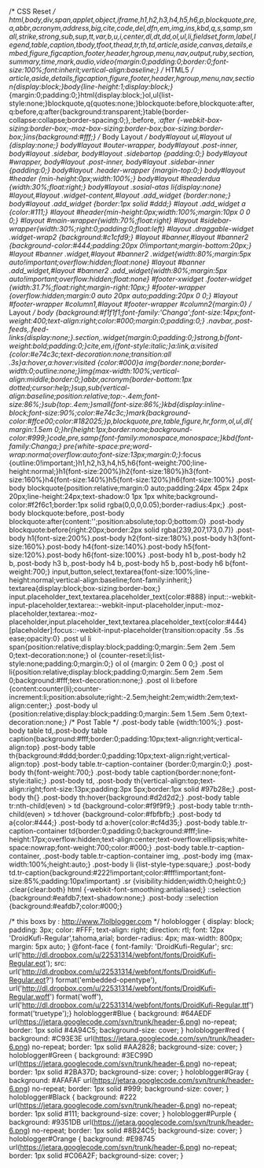 /* CSS Reset */
html,body,div,span,applet,object,iframe,h1,h2,h3,h4,h5,h6,p,blockquote,pre,a,abbr,acronym,address,big,cite,code,del,dfn,em,img,ins,kbd,q,s,samp,small,strike,strong,sub,sup,tt,var,b,u,i,center,dl,dt,dd,ol,ul,li,fieldset,form,label,legend,table,caption,tbody,tfoot,thead,tr,th,td,article,aside,canvas,details,embed,figure,figcaption,footer,header,hgroup,menu,nav,output,ruby,section,summary,time,mark,audio,video{margin:0;padding:0;border:0;font-size:100%;font:inherit;vertical-align:baseline;}
/* HTML5 */
article,aside,details,figcaption,figure,footer,header,hgroup,menu,nav,section{display:block;}body{line-height:1;display:block;}*{margin:0;padding:0;}html{display:block;}ol,ul{list-style:none;}blockquote,q{quotes:none;}blockquote:before,blockquote:after,q:before,q:after{background:transparent;}table{border-collapse:collapse;border-spacing:0;}*,*:before, *:after {-webkit-box-sizing:border-box;-moz-box-sizing:border-box;box-sizing:border-box;}ins{background:#fff;}
/* Body Layout */
body#layout ul,#layout ul {display:none;}
body#layout #outer-wrapper, body#layout .post-inner, body#layout .sidebar, body#layout .sidebartop {padding:0;}
body#layout #wrapper, body#layout .post-inner, body#layout .sidebar-inner {padding:0;}
body#layout .header-wrapper {margin-top:0;}
body#layout #header {min-height:0px;width:100%;}
body#layout #headerdua {width:30%;float:right;}
body#layout .sosial-atas li{display:none}
#layout,#layout .widget-content,#layout .add_widget {border:none;}
body#layout .add_widget {border:1px solid #ddd;}
#layout .add_widget a {color:#111;}
#layout #header{min-height:0px;width:100%;margin:10px 0 0 0;}
#layout #main-wrapper{width:70%;float:right}
#layout #sidebar-wrapper{width:30%;right:0;padding:0;float:left}
#layout .draggable-widget .widget-wrap2 {background:#c1cfd9;}
#layout #banner,#layout #banner2 {background-color:#444;padding:20px 0!important;margin-bottom:20px;}
#layout #banner .widget,#layout #banner2 .widget{width:80%;margin:5px auto!important;overflow:hidden;float:none}
#layout #banner .add_widget,#layout #banner2 .add_widget{width:80%;margin:5px auto!important;overflow:hidden;float:none}
#footer-xwidget .footer-widget {width:31.7%;float:right;margin-right:10px;}
#footer-wrapper {overflow:hidden;margin:0 auto 20px auto;padding:20px 0 0;}
#layout #footer-wrapper #column1,#layout #footer-wrapper #column2{margin:0}
/* Layout */
body {background:#f1f1f1;font-family:'Changa';font-size:14px;font-weight:400;text-align:right;color:#000;margin:0;padding:0;}
.navbar,.post-feeds,.feed-links{display:none;}.section,.widget{margin:0;padding:0;}strong,b{font-weight:bold;padding:0;}cite,em,i{font-style:italic;}a:link,a:visited {color:#e74c3c;text-decoration:none;transition:all .3s}a:hover,a:hover:visited {color:#000}a img{border:none;border-width:0;outline:none;}img{max-width:100%;vertical-align:middle;border:0;}abbr,acronym{border-bottom:1px dotted;cursor:help;}sup,sub{vertical-align:baseline;position:relative;top:-.4em;font-size:86%;}sub{top:.4em;}small{font-size:86%;}kbd{display:inline-block;font-size:90%;color:#e74c3c;}mark{background-color:#ffce00;color:#182025;}p,blockquote,pre,table,figure,hr,form,ol,ul,dl{margin:1.5em 0;}hr{height:1px;border:none;background-color:#999;}code,pre,samp{font-family:monospace,monospace;}kbd{font-family:Changa;}
pre{white-space:pre;word-wrap:normal;overflow:auto;font-size:13px;margin:0;}*:focus {outline:0!important;}h1,h2,h3,h4,h5,h6{font-weight:700;line-height:normal;}h1{font-size:200%}h2{font-size:180%}h3{font-size:160%}h4{font-size:140%}h5{font-size:120%}h6{font-size:100%}
.post-body blockquote{position:relative;margin:0 auto;padding:24px 45px 24px 20px;line-height:24px;text-shadow:0 1px 1px white;background-color:#f2f6c1;border:1px solid rgba(0,0,0,0.05);border-radius:4px;}
.post-body blockquote:before,.post-body blockquote:after{content:'';position:absolute;top:0;bottom:0}
.post-body blockquote:before{right:20px;border:2px solid rgba(239,207,173,0.7)}
.post-body h1{font-size:200%}.post-body h2{font-size:180%}.post-body h3{font-size:160%}.post-body h4{font-size:140%}.post-body h5{font-size:120%}.post-body h6{font-size:100%}
.post-body h1 b,.post-body h2 b,.post-body h3 b,.post-body h4 b,.post-body h5 b,.post-body h6 b{font-weight:700;}
input,button,select,textarea{font-size:100%;line-height:normal;vertical-align:baseline;font-family:inherit;}
textarea{display:block;box-sizing:border-box;}
input.placeholder_text,textarea.placeholder_text{color:#888}
input::-webkit-input-placeholder,textarea::-webkit-input-placeholder,input:-moz-placeholder,textarea:-moz-placeholder,input.placeholder_text,textarea.placeholder_text{color:#444}[placeholder]:focus::-webkit-input-placeholder{transition:opacity .5s .5s ease;opacity:0}
.post ul li span{position:relative;display:block;padding:0;margin:.5em 2em .5em 0;text-decoration:none;}
ol {counter-reset:li;list-style:none;padding:0;margin:0;}
ol ol {margin: 0 2em 0 0;}
.post ol li{position:relative;display:block;padding:0;margin:.5em 2em .5em 0;background:#fff;text-decoration:none;}
.post ol li:before {content:counter(li);counter-increment:li;position:absolute;right:-2.5em;height:2em;width:2em;text-align:center;}
.post-body ul {position:relative;display:block;padding:0;margin:.5em 1.5em .5em 0;text-decoration:none;}
/* Post Table */
.post-body table {width:100%;}
.post-body table td,.post-body table caption{background:#fff;border:0;padding:10px;text-align:right;vertical-align:top}
.post-body table th{background:#ddd;border:0;padding:10px;text-align:right;vertical-align:top}
.post-body table.tr-caption-container {border:0;margin:0;}
.post-body th{font-weight:700;}
.post-body table caption{border:none;font-style:italic;}
.post-body td, .post-body th{vertical-align:top;text-align:right;font-size:13px;padding:3px 5px;border:1px solid #97b28e;}
.post-body th{}
.post-body th:hover{background:#d2d2d2;}
.post-body table tr:nth-child(even) > td {background-color:#f9f9f9;}
.post-body table tr:nth-child(even) > td:hover {background-color:#fbfbfb;}
.post-body td a{color:#444;}
.post-body td a:hover{color:#cf4d35;}
.post-body table.tr-caption-container td{border:0;padding:0;background:#fff;line-height:17px;overflow:hidden;text-align:center;text-overflow:ellipsis;white-space:nowrap;font-weight:700;color:#000;}
.post-body table.tr-caption-container, .post-body table.tr-caption-container img, .post-body img {max-width:100%;height:auto;}
.post-body li {list-style-type:square;}
.post-body td.tr-caption{background:#222!important;color:#fff!important;font-size:85%;padding:10px!important}
.sr {visibility:hidden;width:0;height:0;}
.clear{clear:both}
html {-webkit-font-smoothing:antialiased;}
::selection {background:#eafdb7;text-shadow:none;}
.post-body ::selection {background:#eafdb7;color:#000;}

/* this boxs by : http://www.7lolblogger.com  */
holoblogger {
display: block;
padding: 3px;
color: #FFF;
text-align: right;
direction: rtl;
font: 12px 'DroidKufi-Regular',tahoma,arial;
border-radius: 4px;
max-width: 800px;
margin: 5px auto;
}
@font-face {
font-family: 'DroidKufi-Regular';
src: url('http://dl.dropbox.com/u/22531314/webfont/fonts/DroidKufi-Regular.eot');
src: url('http://dl.dropbox.com/u/22531314/webfont/fonts/DroidKufi-Regular.eot?') format('embedded-opentype'),
url('http://dl.dropbox.com/u/22531314/webfont/fonts/DroidKufi-Regular.woff') format('woff'),
url('http://dl.dropbox.com/u/22531314/webfont/fonts/DroidKufi-Regular.ttf') format('truetype');}
holoblogger#Blue {
background: #64AEDF url(https://jetara.googlecode.com/svn/trunk/header-6.png) no-repeat;
border: 1px solid #4A94C5;
  background-size: cover;
}
holoblogger#red {
background: #C93E3E url(https://jetara.googlecode.com/svn/trunk/header-6.png) no-repeat;
border: 1px solid #AA2828;
  background-size: cover;
}
holoblogger#Green {
background: #3EC99D url(https://jetara.googlecode.com/svn/trunk/header-6.png) no-repeat;
border: 1px solid #2BA37D;
  background-size: cover;
}
holoblogger#Gray {
background: #AFAFAF url(https://jetara.googlecode.com/svn/trunk/header-6.png) no-repeat;
border: 1px solid #999;
  background-size: cover;
}
holoblogger#Black {
background: #222 url(https://jetara.googlecode.com/svn/trunk/header-6.png) no-repeat;
border: 1px solid #111;
  background-size: cover;
}
holoblogger#Purple {
background: #9351DB url(https://jetara.googlecode.com/svn/trunk/header-6.png) no-repeat;
border: 1px solid #8B24C5;
  background-size: cover;
}
holoblogger#Orange {
background: #E98745 url(https://jetara.googlecode.com/svn/trunk/header-6.png) no-repeat;
border: 1px solid #C06A2F;
  background-size: cover;
}
